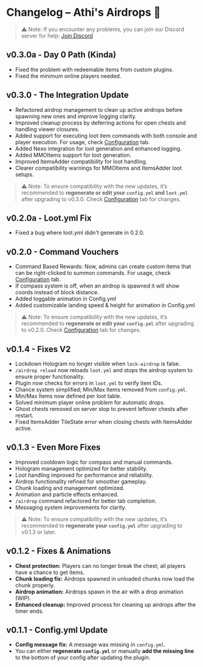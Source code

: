 # Changelog – Athi's Airdrops 📜

> ⚠️ Note: If you encounter any problems, you can join our Discord server for help: [Join Discord](https://discord.com/invite/PVVDJ7YE7b)

## v0.3.0a - Day 0 Path (Kinda)
- Fixed the problem with redeemable items from custom plugins.
- Fixed the minimum online players needed.

## v0.3.0 - The Integration Update
- Refactored airdrop management to clean up active airdrops before spawning new ones and improve logging clarity.  
- Improved cleanup process by deferring actions for open chests and handling viewer closures.  
- Added support for executing loot item commands with both console and player execution. For usage, check [Configuration](configuration.md) tab. 
- Added Nexo integration for loot generation and enhanced logging.  
- Added MMOItems support for loot generation.  
- Improved ItemsAdder compatibility for loot handling.  
- Clearer compatibility warnings for MMOItems and ItemsAdder loot setups.  

> ⚠️ Note: To ensure compatibility with the new updates, it’s recommended to **regenerate or edit your `config.yml` and `loot.yml`** after upgrading to v0.3.0. Check [Configuration](configuration.md) tab for changes.

## v0.2.0a - Loot.yml Fix
- Fixed a bug where loot.yml didn't generate in 0.2.0.

## v0.2.0 - Command Vouchers
- Command Based Rewards:
Now, admins can create custom items that can be right-clicked to summon commands. For usage, check [Configuration](configuration.md) tab.
- If compass system is off, when an airdrop is spawned it will show coords instead of block distance.
- Added toggable animation in Config.yml
- Added customizable landing speed & height for animation in Config.yml

> ⚠️ Note: To ensure compatibility with the new updates, it’s recommended to **regenerate or edit your `config.yml`** after upgrading to v0.2.0. Check [Configuration](configuration.md) tab for changes.

## v0.1.4 - Fixes V2
- Lockdown Hologram no longer visible when `lock-airdrop` is false.  
- `/airdrop reload` now reloads `loot.yml` and stops the airdrop system to ensure proper functionality.  
- Plugin now checks for errors in `loot.yml` to verify item IDs.  
- Chance system simplified; Min/Max Items removed from `config.yml`.  
- Min/Max Items now defined per loot table.  
- Solved minimum player online problem for automatic drops.  
- Ghost chests removed on server stop to prevent leftover chests after restart.  
- Fixed ItemsAdder TileState error when closing chests with ItemsAdder active.

## v0.1.3 - Even More Fixes
- Improved cooldown logic for compass and manual commands.  
- Hologram management optimized for better stability.  
- Loot handling improved for performance and reliability.  
- Airdrop functionality refined for smoother gameplay.  
- Chunk loading and management optimized.  
- Animation and particle effects enhanced.  
- `/airdrop` command refactored for better tab completion.  
- Messaging system improvements for clarity.

> ⚠️ Note: To ensure compatibility with the new updates, it’s recommended to **regenerate your `config.yml`** after upgrading to v0.1.3 or later.

## v0.1.2 - Fixes & Animations
- **Chest protection:** Players can no longer break the chest; all players have a chance to get items.  
- **Chunk loading fix:** Airdrops spawned in unloaded chunks now load the chunk properly.  
- **Airdrop animation:** Airdrops spawn in the air with a drop animation (WIP).  
- **Enhanced cleanup:** Improved process for cleaning up airdrops after the timer ends.

## v0.1.1 - Config.yml Update
- **Config message fix:** A message was missing in `config.yml`.  
- You can either **regenerate `config.yml`** or manually **add the missing line** to the bottom of your config after updating the plugin.